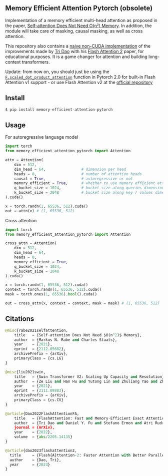 ## Memory Efficient Attention Pytorch (obsolete)

Implementation of a memory efficient multi-head attention as proposed in the paper, <a href="https://arxiv.org/abs/2112.05682">Self-attention Does Not Need O(n²) Memory</a>. In addition, the module will take care of masking, causal masking, as well as cross attention.

This repository also contains a <a href="https://github.com/lucidrains/memory-efficient-attention-pytorch/blob/main/memory_efficient_attention_pytorch/flash_attention.py">naive non-CUDA implementation</a> of the improvements made by <a href="https://tridao.me/">Tri Dao</a> with his <a href="https://github.com/HazyResearch/flash-attention">Flash Attention 2</a> paper, for educational purposes. It is a game changer for attention and building long-context transformers.

Update: from now on, you should just be using the <a href="https://pytorch.org/docs/master/generated/torch.nn.functional.scaled_dot_product_attention.html?highlight=scaled_dot_product#torch.nn.functional.scaled_dot_product_attention">`F.scaled_dot_product_attention`</a> function in Pytorch 2.0 for built-in Flash Attention v1 support - or use Flash Attention v2 at the <a href="https://github.com/Dao-AILab/flash-attention">official repository</a>

## Install

```py
$ pip install memory-efficient-attention-pytorch
```

## Usage

For autoregressive language model

```py
import torch
from memory_efficient_attention_pytorch import Attention

attn = Attention(
    dim = 512,
    dim_head = 64,                # dimension per head
    heads = 8,                    # number of attention heads
    causal = True,                # autoregressive or not
    memory_efficient = True,      # whether to use memory efficient attention (can be turned off to test against normal attention)
    q_bucket_size = 1024,         # bucket size along queries dimension
    k_bucket_size = 2048          # bucket size along key / values dimension
).cuda()

x = torch.randn(1, 65536, 512).cuda()
out = attn(x) # (1, 65536, 512)
```

Cross attention

```py
import torch
from memory_efficient_attention_pytorch import Attention

cross_attn = Attention(
    dim = 512,
    dim_head = 64,
    heads = 8,
    memory_efficient = True,
    q_bucket_size = 1024,
    k_bucket_size = 2048
).cuda()

x = torch.randn(1, 65536, 512).cuda()
context = torch.randn(1, 65536, 512).cuda()
mask = torch.ones(1, 65536).bool().cuda()

out = cross_attn(x, context = context, mask = mask) # (1, 65536, 512)
```

## Citations

```py
@misc{rabe2021selfattention,
    title   = {Self-attention Does Not Need $O(n^2)$ Memory}, 
    author  = {Markus N. Rabe and Charles Staats},
    year    = {2021},
    eprint  = {2112.05682},
    archivePrefix = {arXiv},
    primaryClass = {cs.LG}
}
```

```py
@misc{liu2021swin,
    title   = {Swin Transformer V2: Scaling Up Capacity and Resolution},
    author  = {Ze Liu and Han Hu and Yutong Lin and Zhuliang Yao and Zhenda Xie and Yixuan Wei and Jia Ning and Yue Cao and Zheng Zhang and Li Dong and Furu Wei and Baining Guo},
    year    = {2021},
    eprint  = {2111.09883},
    archivePrefix = {arXiv},
    primaryClass = {cs.CV}
}
```

```py
@article{Dao2022FlashAttentionFA,
    title   = {FlashAttention: Fast and Memory-Efficient Exact Attention with IO-Awareness},
    author  = {Tri Dao and Daniel Y. Fu and Stefano Ermon and Atri Rudra and Christopher R'e},
    journal = {ArXiv},
    year    = {2022},
    volume  = {abs/2205.14135}
}
```

```py
@article{dao2023flashattention2,
  title     = {Flash{A}ttention-2: Faster Attention with Better Parallelism and Work Partitioning,
  author    = {Dao, Tri},
  year      = {2023}
}
```
